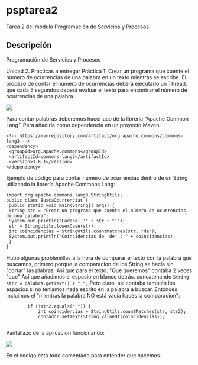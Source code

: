 # psptarea2
Tarea 2 del modulo Programación de Servicios y Procesos.

## Descripción
Programación de Servicios y Procesos

Unidad 2. Prácticas a entregar
Práctica 1. Crear un programa que cuente el número de ocurrencias de una palabra en un texto mientras se
escribe. El proceso de contar el número de ocurrencias deberá ejecutarlo un Thread, que cada 5 segundos
deberá evaluar el texto para encontrar el número de ocurrencias de una palabra.

<img src="http://i66.tinypic.com/2n7jlvm.jpg" >

Para contar palabras deberemos hacer uso de la librería “Apache Common Lang”. Para añadirla como
dependencia en un proyecto Maven:

```
<!-- https://mvnrepository.com/artifact/org.apache.commons/commons-lang3 -->
<dependency>
 <groupId>org.apache.commons</groupId>
 <artifactId>commons-lang3</artifactId>
 <version>3.8.1</version>
</dependency>
```

Ejemplo de código para contar número de ocurrencias dentro de un String utilizando la librería Apache
Commons Lang:

```
import org.apache.commons.lang3.StringUtils;
public class BuscaOcurrencias {
 public static void main(String[] args) {
 String str = "Crear un programa que cuente el número de ocurrencias de una palabra";
 System.out.println("Cadena: '" + str + "'");
 str = StringUtils.lowerCase(str);
 int coincidencias = StringUtils.countMatches(str, "de");
 System.out.println("Coincidencias de 'de' : " + coincidencias);
 }
}
```

Hubo algunas problemillas a la hora de comparar el texto con la palabra que buscamos, primero porque la comparacion
de los String se hacía sin "cortar" las plabras. Así que para el texto: "Que queremos" contaba 2 veces "que"
Así que añadimos el espacio en blanco detrás. concatenando 
``` String str2 = palabra.getText() + " "; ```
Pero claro, así contaba también los espacios si no teniamos nada escrito en la palabra a buscar.
Entonces incluimos el "mientras la palabra NO está vacía haces la comparacion":
``` 
        if (!str2.equals(" ")) {
            int coincidencias = StringUtils.countMatches(str, str2);
            contador.setText(String.valueOf(coincidencias));
            
```
            
Pantallazo de la aplicacion funcionando:

<img src="http://i66.tinypic.com/jqoy6f.jpg" >

En el codigo está todo comentado para entender que hacemos.
